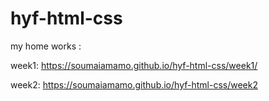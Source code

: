 # hyf-html-css

my home works :

week1: https://soumaiamamo.github.io/hyf-html-css/week1/


 week2: https://soumaiamamo.github.io/hyf-html-css/week2
